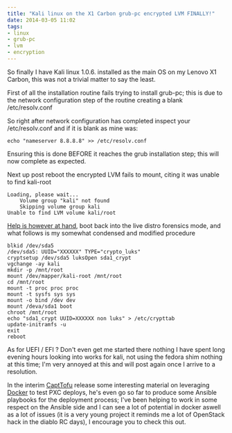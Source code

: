 ```yaml
---
title: "Kali linux on the X1 Carbon grub-pc encrypted LVM FINALLY!"
date: 2014-03-05 11:02
tags:
- linux
- grub-pc
- lvm
- encryption 
---
```


So finally I have Kali linux 1.0.6. installed as the main OS on my Lenovo X1 Carbon, this was not a trivial matter to say the least.

First of all the installation routine fails trying to install grub-pc; this is due to the network configuration step of the routine creating a blank /etc/resolv.conf

So right after network configuration has completed inspect your /etc/resolv.conf and if it is blank as mine was:

```
echo "nameserver 8.8.8.8" >> /etc/resolv.conf
```

Ensuring this is done BEFORE it reaches the grub installation step; this will now complete as expected.


Next up post reboot the encrypted LVM fails to mount, citing it was unable to find kali-root


```
Loading, please wait...
    Volume group "kali" not found
    Skipping volume group kali
Unable to find LVM volume kali/root
```

[Help is however at hand](https://mstramgram.com/kali-encrypted-lvm-install-fails-to-boot/), boot back into the live distro forensics mode, and what follows is my somewhat condensed and modified procedure

```
blkid /dev/sda5
/dev/sda5: UUID="XXXXXX" TYPE="crypto_luks"
cryptsetup /dev/sda5 luksOpen sda1_crypt
vgchange -ay kali
mkdir -p /mnt/root
mount /dev/mapper/kali-root /mnt/root
cd /mnt/root
mount -t proc proc proc
mount -t sysfs sys sys
mount -o bind /dev dev
mount /deva/sda1 boot
chroot /mnt/root
echo "sda1_crypt UUID=XXXXXX non luks" > /etc/crypttab
update-initramfs -u
exit
reboot
```


As for UEFI / EFI ? Don't even get me started there nothing I have spent long evening hours looking into works for kali, not using the fedora shim nothing at this time; I'm very annoyed at this and will post again once I arrive to a resolution.

In the interim [CaptTofu](https://patg.net/docker/2014/03/03/ansible.html) release some interesting material on leveraging [Docker](https://docker.io) to test PXC deploys, he's even go so far to produce some Ansible playbooks for the deployment process; I've been helping to work in some respect on the Ansible side and I can see a lot of potential in docker aswell as a lot of issues (it is a very young project it reminds me a lot of OpenStack hack in the diablo RC days), I encourage you to check this out.

